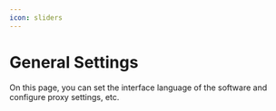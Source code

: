 ```yaml
---
icon: sliders
---
```


# General Settings

On this page, you can set the interface language of the software and configure proxy settings, etc.
